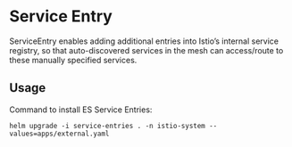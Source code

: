 # Service Entry

ServiceEntry enables adding additional entries into Istio’s internal service registry, so that auto-discovered services in the mesh can access/route to these manually specified services.

## Usage

Command to install ES Service Entries:

```
helm upgrade -i service-entries . -n istio-system --values=apps/external.yaml
```
